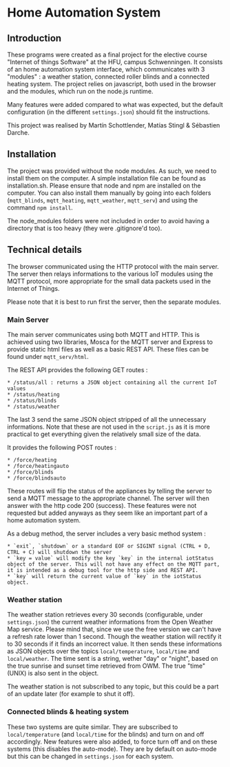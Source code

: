 # Home Automation System

## Introduction

These programs were created as a final project for the elective course "Internet of things Software" at the HFU, campus Schwenningen. It consists of an home automation system interface, which communicates with 3 "modules" : a weather station, connected roller blinds and a connected heating system. The project relies on javascript, both used in the browser and the modules, which run on the node.js runtime.

Many features were added compared to what was expected, but the default configuration (in the different `settings.json`) should fit the instructions.

This project was realised by  Martín Schottlender, Matías Stingl & Sébastien Darche.

## Installation

The project was provided without the node modules. As such, we need to install them on the computer. A simple installation file can be found as installation.sh. Please ensure that node and npm are installed on the computer.
You can also install them manually by going into each folders (`mqtt_blinds`, `mqtt_heating`, `mqtt_weather`, `mqtt_serv`) and using the command `npm install`.

The node_modules folders were not included in order to avoid having a directory that is too heavy (they were .gitignore'd too).

## Technical details

The browser communicated using the HTTP protocol with the main server. The server then relays informations to the various IoT modules using the MQTT protocol, more appropriate for the small data packets used in the Internet of Things.

Please note that it is best to run first the server, then the separate modules.

### Main Server

The main server communicates using both MQTT and HTTP. This is achieved using two libraries, Mosca for the MQTT server and Express to provide static html files as well as a basic REST API. These files can be found under `mqtt_serv/html`.

The REST API provides the following GET routes :

    * /status/all : returns a JSON object containing all the current IoT values
    * /status/heating
    * /status/blinds
    * /status/weather

The last 3 send the same JSON object stripped of all the unnecessary informations. Note that these are not used in the `script.js` as it is more practical to get everything given the relatively small size of the data.

It provides the following POST routes :

    * /force/heating
    * /force/heatingauto
    * /force/blinds
    * /force/blindsauto

These routes will flip the status of the appliances by telling the server to send a MQTT message to the appropriate channel. The server will then answer with the http code 200 (success).
These features were not requested but added anyways as they seem like an important part of a home automation system.

As a debug method, the server includes a very basic method system : 

    * `exit`, `shutdown` or a standard EOF or SIGINT signal (CTRL + D, CTRL + C) will shutdown the server
    * `key = value` will modify the key `key` in the internal iotStatus object of the server. This will not have any effect on the MQTT part, it is intended as a debug tool for the http side and REST API.
    * `key` will return the current value of `key` in the iotStatus object.


### Weather station

The weather station retrieves every 30 seconds (configurable, under `settings.json`) the current weather informations from the Open Weather Map service. Please mind that, since we use the free version we can't have a refresh rate lower than 1 second. Though the weather station will rectify it to 30 seconds if it finds an incorrect value.
It then sends these informations as JSON objects over the topics `local/temperature`, `local/time` and `local/weather`. The time sent is a string, wether "day" or "night", based on the true sunrise and sunset time retrieved from OWM. The true "time" (UNIX) is also sent in the object.

The weather station is not subscribed to any topic, but this could be a part of an update later (for example to shut it off).

### Connected blinds & heating system

These two systems are quite similar. They are subscribed to `local/temperature` (and `local/time` for the blinds) and turn on and off accordingly. New features were also added, to force turn off and on these systems (this disables the auto-mode). They are by default on auto-mode but this can be changed in `settings.json` for each system.
